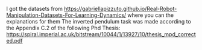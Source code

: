 I got the datasets from https://gabriellapizzuto.github.io/Real-Robot-Manipulation-Datasets-For-Learning-Dynamics/ where you can the explanations for them
The inverted pendulum task was made according to the Appendix C.2  of the following Phd Thesis: https://spiral.imperial.ac.uk/bitstream/10044/1/13927/10/thesis_mpd_corrected.pdf
